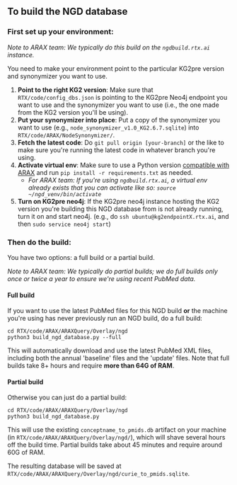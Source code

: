 ## To build the NGD database

### First set up your environment:

_Note to ARAX team: We typically do this build on the `ngdbuild.rtx.ai` instance._

You need to make your environment point to the particular KG2pre version and synonymizer you want to use.

1. **Point to the right KG2 version**: Make sure that `RTX/code/config_dbs.json` is pointing to the KG2pre Neo4j endpoint you want to use and the synonymizer you want to use (i.e., the one made from the KG2 version you'll be using).
2. **Put your synonymizer into place**: Put a copy of the synonymizer you want to use (e.g., `node_synonymizer_v1.0_KG2.6.7.sqlite`) into `RTX/code/ARAX/NodeSynonymizer/`.
3. **Fetch the latest code**: Do `git pull origin [your-branch]` or the like to make sure you're running the latest code in whatever branch you're using.
4. **Activate virtual env**: Make sure to use a Python version [compatible with ARAX](https://github.com/RTXteam/RTX/wiki/Dev-info#setting-up-for-local-dev-work-on-arax) and run `pip install -r requirements.txt` as needed.   
    * _For ARAX team: If you're using `ngdbuild.rtx.ai`, a virtual env already exists that you can activate like so: `source ~/ngd_venv/bin/activate`_
5. **Turn on KG2pre neo4j**: If the KG2pre neo4j instance hosting the KG2 version you're building this NGD database from is not already running, turn it on and start neo4j. (e.g., do `ssh ubuntu@kg2endpointX.rtx.ai`, and then `sudo service neo4j start`)

### Then do the build:

You have two options: a full build or a partial build.

_Note to ARAX team: We typically do partial builds; we do full builds only once or twice a year to ensure we're using recent PubMed data._

#### Full build

If you want to use the latest PubMed files for this NGD build **or** the machine you're using has never previously 
run an NGD build, do a full build:
```
cd RTX/code/ARAX/ARAXQuery/Overlay/ngd
python3 build_ngd_database.py --full
```
This will automatically download and use the latest PubMed XML files, including both the annual 'baseline' files and 
the 'update' files. Note that full builds take 8+ hours and require **more than 64G of RAM**.

#### Partial build

Otherwise you can just do a partial build:
```
cd RTX/code/ARAX/ARAXQuery/Overlay/ngd
python3 build_ngd_database.py
```
This will use the existing `conceptname_to_pmids.db` artifact on your machine 
(in `RTX/code/ARAX/ARAXQuery/Overlay/ngd/`), which will shave several hours off the build time. Partial builds take 
about 45 minutes and require around 60G of RAM.

The resulting database will be saved at `RTX/code/ARAX/ARAXQuery/Overlay/ngd/curie_to_pmids.sqlite`.
